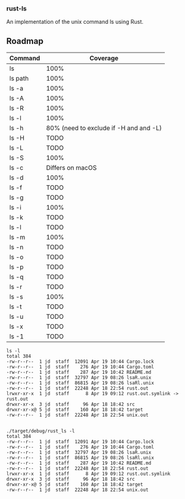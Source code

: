 ### rust-ls
An implementation of the unix command ls using Rust.

## Roadmap
| Command  | Coverage |
| ------------- | ------------- |
| ls  | 100%  |
| ls path  | 100%  |
| ls -a   | 100%  |
| ls -A   | 100%  |
| ls -R   | 100%  |
| ls -l   | 100%  |
| ls -h   | 80% (need to exclude if -H and and -L)  |
| ls -H   | TODO  |
| ls -L   | TODO  |
| ls -S   | 100%  |
| ls -c   | Differs on macOS  |
| ls -d   | 100%  |
| ls -f   | TODO  |
| ls -g   | TODO  |
| ls -i   | 100%  |
| ls -k   | TODO  |
| ls -l   | TODO  |
| ls -m   | 100%  |
| ls -n   | TODO  |
| ls -o   | TODO  |
| ls -p   | TODO  |
| ls -q   | TODO  |
| ls -r   | TODO  |
| ls -s   | 100%  |
| ls -t   | TODO  |
| ls -u   | TODO  |
| ls -x   | TODO  |
| ls -1   | TODO  |

```
ls -l                                             
total 384
-rw-r--r--  1 jd  staff  12091 Apr 19 10:44 Cargo.lock
-rw-r--r--  1 jd  staff    276 Apr 19 10:44 Cargo.toml
-rw-r--r--  1 jd  staff    287 Apr 19 10:42 README.md
-rw-r--r--  1 jd  staff  32797 Apr 19 08:26 lsaR.unix
-rw-r--r--  1 jd  staff  86815 Apr 19 08:26 lsaRl.unix
-rw-r--r--  1 jd  staff  22248 Apr 18 22:54 rust.out
lrwxr-xr-x  1 jd  staff      8 Apr 19 09:12 rust.out.symlink -> rust.out
drwxr-xr-x  3 jd  staff     96 Apr 18 18:42 src
drwxr-xr-x@ 5 jd  staff    160 Apr 18 18:42 target
-rw-r--r--  1 jd  staff  22248 Apr 18 22:54 unix.out


./target/debug/rust_ls -l  
total 384
-rw-r--r--  1 jd  staff  12091 Apr 19 10:44 Cargo.lock
-rw-r--r--  1 jd  staff    276 Apr 19 10:44 Cargo.toml
-rw-r--r--  1 jd  staff  32797 Apr 19 08:26 lsaR.unix
-rw-r--r--  1 jd  staff  86815 Apr 19 08:26 lsaRl.unix
-rw-r--r--  1 jd  staff    287 Apr 19 10:42 README.md
-rw-r--r--  1 jd  staff  22248 Apr 18 22:54 rust.out
lrwxr-xr-x  1 jd  staff      8 Apr 19 09:12 rust.out.symlink
drwxr-xr-x  3 jd  staff     96 Apr 18 18:42 src
drwxr-xr-x@ 5 jd  staff    160 Apr 18 18:42 target
-rw-r--r--  1 jd  staff  22248 Apr 18 22:54 unix.out
```
